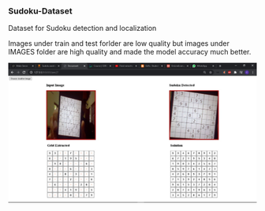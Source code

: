 ### Sudoku-Dataset
Dataset for Sudoku detection and localization

Images under train and test forlder are low quality but images under IMAGES folder are high quality and made the model accuracy much better.

![Final Project](final_product_sudoku.jpg)
